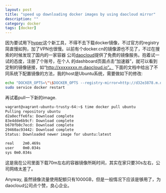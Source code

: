 ```yaml
---
layout: post
title: "speed up downloading docker images by using daocloud mirror"
description: ""
category: docker
tags: [docker]
---
```


因为要试用下[hyper](http://hyper.sh/)这个新工具，不得不去下载docker镜像，不过官方的registry
简直慢如狗，加了VPN也很慢。以前有个docker.cn的镜像源也不见了，不过在搜索的时候发现了国内的一家容器
公司[daocloud](http://daocloud.io/)提供了免费的镜像服务。抱着试一试的态度，注册了个账号，在个人
的dashboard页面点击“加速器”，就可以看到定制的镜像链接，如“http://xxxxxxxx.m.daocloud.io”。
下面的文档中给出了不同系统下配置镜像的方法，我的host是Ubuntu系统，需要做如下的修改:

```bash
echo "DOCKER_OPTS=\"\$DOCKER_OPTS --registry-mirror=http://d32e3878.m.daocloud.io\"" | sudo tee -a /etc/default/docker
sudo service docker restart
```
再试着pull一下新的image.

```bash
vagrant@vagrant-ubuntu-trusty-64:~$ time docker pull ubuntu
Pulling repository ubuntu
d2a0ecffe6fa: Download complete
83e4dde6b9cf: Download complete
b670fb0c7ecd: Download complete
29460ac93442: Download complete
Status: Downloaded newer image for ubuntu:latest

real	2m0.469s
user	0m0.034s
sys	0m0.034s
```

这是我在公司里面下载70m左右的容器镜像所耗时间，其实在家只要30s左右，公司网络太差了。

Anyway, 虽然镜像流量使用配额只有1000GB，但是一般情况下应该是够用了，为daocloud公司点个赞，良心企业。
